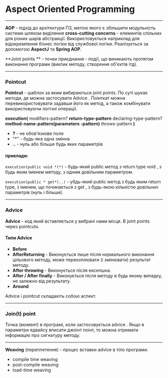 # Aspect Oriented Programming
---
**AOP** - підхід до архітектури ПЗ, метою якого є збільшити модульність системи шляхом виділення **cross-cutting
 concerns** - елементів спільних для різних шарів абстракції. Використовується наприклад для відокремлення бізнес логіки від службової логіки. Реалізується за допомогою **AspectJ** та **Spring AOP**.
 
**Joint points
** - точки приєднання - події, що виникають протягом виконання програми (виклик методу, створення об'єктів ітд).

---
### Pointcut
**Pointcut** - шаблон за яким вибираються joint points. По суті шукає методи, де можна застосувати Advice
. Поінткат можна перевикористовувати задавши його як метод, а також комбінувати використовуючи логічні операції.

**execution(** modifiers-pattern? **return-type-pattern** declaring-type-pattern? **method-name-pattern(parameters
-pattern)** throws-pattern **)**

* **?** - не обов'язкове поле
* "*" - будь-яка одна змінна
* **..** - нуль або більше будь яких параметрів

#### приклади:
`execution(public void *(*)` - будь-який public метод з return type void
, з будь яким іменем методу, з одним довільним параметром.

`execution(public * get*(..)` - убдь-який public метод з будь яким return type, з іменем, що починається з get
, з будь-якою кількістю довільних параметрів (нуль і більше). 

---
### Advice
**Advice** - код який вставляється у вибрані нами місця. В joint points через pointcuts. 

#### Типи Advice
* **Before**
* **AfterReturning** - Виконується лише після нормального виконання цільового методу, може перехоплювати (і змінювати) результат методу.
* **After throwing** - Виконується після ексепшна.
* **After / After finally** - Виконується після методу в будь якому випадку, не залежно від результату.
* **Around**

Advice i pointcut складають собою аспект.

---
### Join(t) point
Точка (момент) в програмі, коли застосовується advice
. Якщо в параметри едвайсу вписати джоінт поінт, то можна отримати інформацію про сигнатуру методу.

---
**Weaving** (переплетення) - процес вставки advice в тіло програми.
* compile time weaving
* post-compile weaving
* load-time weaving